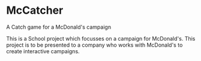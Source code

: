 # McCatcher
A Catch game for a McDonald's campaign


This is a School project which focusses on a campaign for McDonald's. This project is to be presented to a company who works with McDonald's to create interactive campaigns. 
